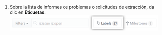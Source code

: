 1. Sobre la lista de informes de problemas o solicitudes de extracción, da clic en **Etiquetas**. ![Pestaña de etiquetas en la página de informes de problemas o solicitudes de extracción de un repositorio](/assets/images/help/issues/issues_labels_button.png)
